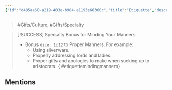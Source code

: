 ```yaml
---
{"id":"d485aa60-a219-403e-b904-e1193e66360c","title":"Etiquette","description":"Specialty Bonus for Minding Your Manners.","publish":true,"date_created":"Saturday, March 30th 2024, 11:02:59 pm","date_modified":"Friday, April 19th 2024, 6:24:01 pm","cssclasses":["mado-heading"],"path":"Tabletop/Campaigns/And A Thousand Years More/Inventory/Gifts/Etiquette.md","permalink":"/tabletop/campaigns/and-a-thousand-years-more/inventory/gifts/etiquette/","PassFrontmatter":true}
---
```



> #Gifts/Culture, #Gifts/Specialty

> [!SUCCESS] Specialty Bonus for Minding Your Manners
> - Bonus `dice: 1d12` to Proper Manners. For example:
> 	- Using silverware.
> 	- Properly addressing lords and ladies.
> 	- Proper gifts and apologies to make when sucking up to aristocrats.
{ #etiquettemindingmanners}


## Mentions


